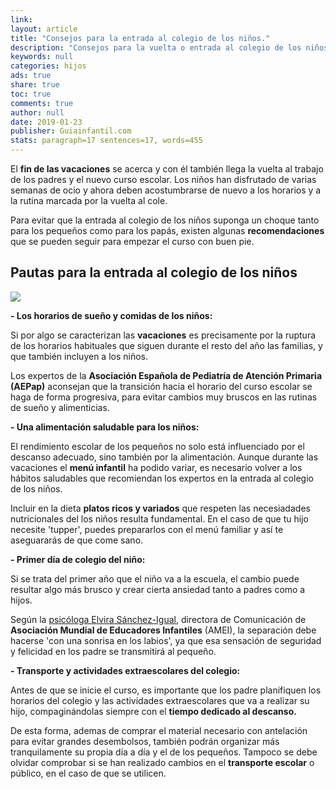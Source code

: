 ```yaml
---
link: 
layout: article
title: "Consejos para la entrada al colegio de los niños."
description: "Consejos para la vuelta o entrada al colegio de los niños. Cómo afrontar el regreso a la escuela de nuestros hijos. Vuelta al colegio de los niños tras las vacaciones. Primer día de colegio de los niños."
keywords: null
categories: hijos
ads: true
share: true
toc: true
comments: true
author: null
date: 2019-01-23
publisher: Guiainfantil.com
stats: paragraph=17 sentences=17, words=455
---
```

El **fin de las vacaciones** se acerca y con él también llega la vuelta al trabajo de los padres y el nuevo curso escolar. Los niños han disfrutado de varias semanas de ocio y ahora deben acostumbrarse de nuevo a los horarios y a la rutina marcada por la vuelta al cole.

Para evitar que la entrada al colegio de los niños suponga un choque tanto para los pequeños como para los papás, existen algunas **recomendaciones** que se pueden seguir para empezar el curso con buen pie.

## Pautas para la entrada al colegio de los niños
![](http://familiasana.info/images/hijos/consejosentradacolegio-p.jpg)

**- Los horarios de sueño y comidas de los niños:**

Si por algo se caracterizan las **vacaciones** es precisamente por la ruptura de los horarios habituales que siguen durante el resto del año las familias, y que también incluyen a los niños.

Los expertos de la **Asociación Española de Pediatría de Atención Primaria (AEPap)** aconsejan que la transición hacia el horario del curso escolar se haga de forma progresiva, para evitar cambios muy bruscos en las rutinas de sueño y alimenticias.

**- Una alimentación saludable para los niños:**

El rendimiento escolar de los pequeños no solo está influenciado por el descanso adecuado, sino también por la alimentación. Aunque durante las vacaciones el **menú infantil** ha podido variar, es necesario volver a los hábitos saludables que recomiendan los expertos en la entrada al colegio de los niños.

Incluir en la dieta **platos ricos y variados** que respeten las necesiadades nutricionales del los niños resulta fundamental. En el caso de que tu hijo necesite 'tupper', puedes prepararlos con el menú familiar y así te aseguararás de que come sano.

**- Primer día de colegio del niño:**

Si se trata del primer año que el niño va a la escuela, el cambio puede resultar algo más brusco y crear cierta ansiedad tanto a padres como a hijos.

Según la [psicóloga Elvira Sánchez-Igual](https://www.guiainfantil.com/videos/educacion/vuelta-al-cole/consejos-para-el-primer-dia-de-colegio/ "Entrevista Elvira Sánchez"), directora de Comunicación de **Asociación Mundial de Educadores Infantiles** (AMEI), la separación debe hacerse 'con una sonrisa en los labios', ya que esa sensación de seguridad y felicidad en los padre se transmitirá al pequeño.

**- Transporte y actividades extraescolares del colegio:**

Antes de que se inicie el curso, es importante que los padre planifiquen los horarios del colegio y las actividades extraescolares que va a realizar su hijo, compaginándolas siempre con el **tiempo dedicado al descanso.**

De esta forma, ademas de comprar el material necesario con antelación para evitar grandes desembolsos, también podrán organizar más tranquilamente su propia día a día y el de los pequeños. Tampoco se debe olvidar comprobar si se han realizado cambios en el **transporte escolar** o público, en el caso de que se utilicen.

